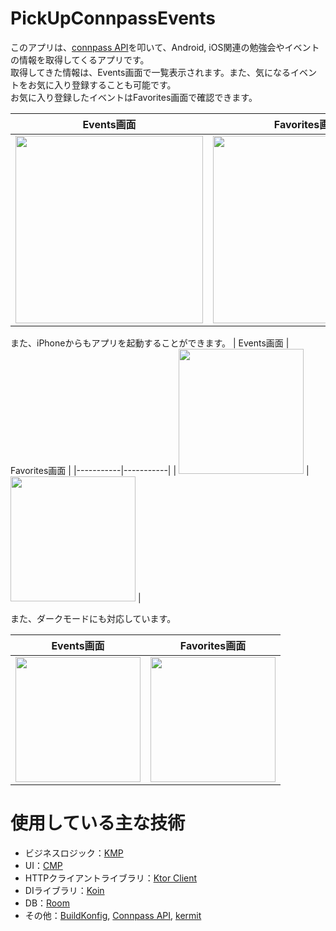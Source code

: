 # PickUpConnpassEvents
このアプリは、[connpass API](https://connpass.com/about/api/v2/)を叩いて、Android, iOS関連の勉強会やイベントの情報を取得してくるアプリです。  
取得してきた情報は、Events画面で一覧表示されます。また、気になるイベントをお気に入り登録することも可能です。  
お気に入り登録したイベントはFavorites画面で確認できます。

| Events画面 | Favorites画面 | 動画 |
|-----------|-----------|-----------|
| <img src="https://github.com/user-attachments/assets/dee5ed80-386e-456f-9f46-47b58936a566" width=300> | <img src="https://github.com/user-attachments/assets/439daeed-1b88-4399-b9a0-31deef1fce20" width=300> | <video src="https://github.com/user-attachments/assets/c4cad9f7-4ce0-4780-8e43-11f4d9c9fb94" width=200> |


また、iPhoneからもアプリを起動することができます。
| Events画面 | Favorites画面 |
|-----------|-----------|
| <img src="https://github.com/user-attachments/assets/dff58524-472e-4d34-a3fd-db373eb4ae50" width=200> | <img src="https://github.com/user-attachments/assets/3485602d-443d-40b3-af9c-3b28bc2c8bf8" width=200> |

また、ダークモードにも対応しています。

| Events画面 | Favorites画面 |
|-----------|-----------|
| <img src="https://github.com/user-attachments/assets/24537be5-9f94-4de2-8b7f-1421a3c3bbd1" width=200> | <img src="https://github.com/user-attachments/assets/8636495b-0ddf-4b48-b804-8b18ad24f71a" width=200> |


# 使用している主な技術
- ビジネスロジック：[KMP](https://www.jetbrains.com/help/kotlin-multiplatform-dev/get-started.html)
- UI：[CMP](https://www.jetbrains.com/help/kotlin-multiplatform-dev/compose-multiplatform.html)
- HTTPクライアントライブラリ：[Ktor Client](https://ktor.io/docs/client-create-multiplatform-application.html)
- DIライブラリ：[Koin](https://insert-koin.io/)
- DB：[Room](https://developer.android.com/kotlin/multiplatform/room?hl=ja)
- その他：[BuildKonfig](https://github.com/yshrsmz/BuildKonfig), [Connpass API](https://connpass.com/about/api/v2/), [kermit](https://kermit.touchlab.co/docs/)

